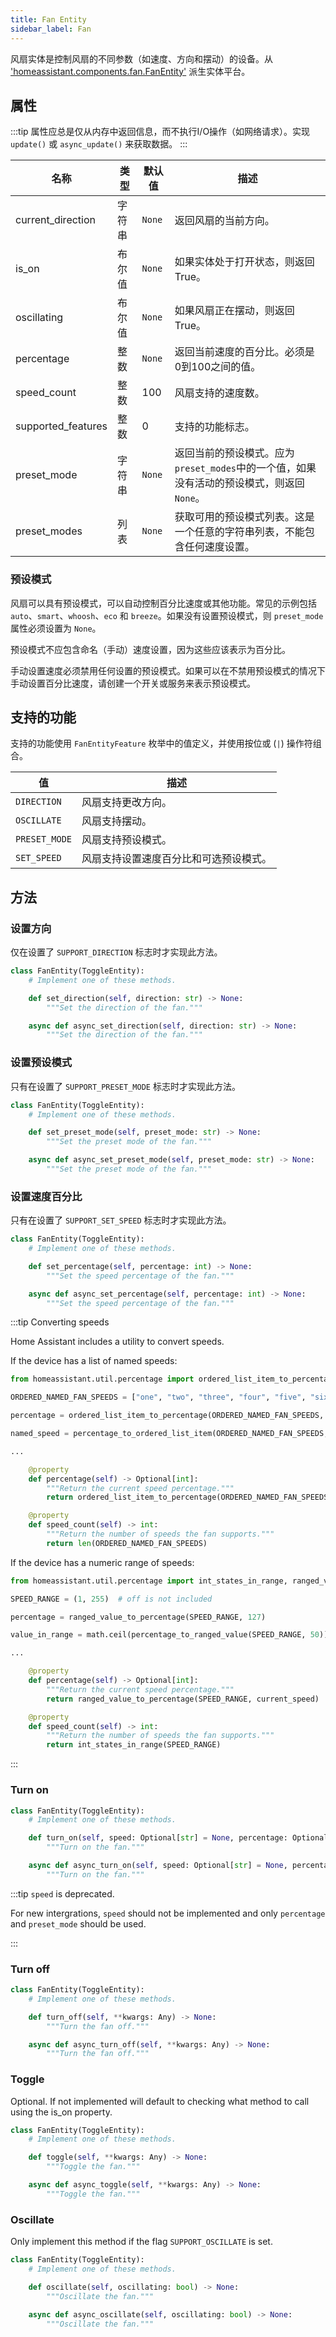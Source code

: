 ```yaml
---
title: Fan Entity
sidebar_label: Fan
---
```


风扇实体是控制风扇的不同参数（如速度、方向和摆动）的设备。从 ['homeassistant.components.fan.FanEntity'](https://github.com/home-assistant/core/blob/dev/homeassistant/components/fan/__init__.py) 派生实体平台。

## 属性

:::tip
属性应总是仅从内存中返回信息，而不执行I/O操作（如网络请求）。实现 `update()` 或 `async_update()` 来获取数据。
:::

| 名称                 | 类型         | 默认值   | 描述                                       |
| -------------------- | ---------- | -------- | ------------------------------------------ |
| current_direction   | 字符串       | `None`   | 返回风扇的当前方向。                          |
| is_on                | 布尔值        | `None`   | 如果实体处于打开状态，则返回True。                         |
| oscillating         | 布尔值        | `None`   | 如果风扇正在摆动，则返回True。                           |
| percentage          | 整数         | `None`   | 返回当前速度的百分比。必须是0到100之间的值。           |
| speed_count         | 整数         | 100      | 风扇支持的速度数。                              |
| supported_features  | 整数         | 0        | 支持的功能标志。                               |
| preset_mode         | 字符串       | `None`   | 返回当前的预设模式。应为`preset_modes`中的一个值，如果没有活动的预设模式，则返回`None`。 |
| preset_modes        | 列表         | `None`   | 获取可用的预设模式列表。这是一个任意的字符串列表，不能包含任何速度设置。                  |

### 预设模式

风扇可以具有预设模式，可以自动控制百分比速度或其他功能。常见的示例包括 `auto`、`smart`、`whoosh`、`eco` 和 `breeze`。如果没有设置预设模式，则 `preset_mode` 属性必须设置为 `None`。

预设模式不应包含命名（手动）速度设置，因为这些应该表示为百分比。

手动设置速度必须禁用任何设置的预设模式。如果可以在不禁用预设模式的情况下手动设置百分比速度，请创建一个开关或服务来表示预设模式。

## 支持的功能

支持的功能使用 `FanEntityFeature` 枚举中的值定义，并使用按位或 (`|`) 操作符组合。

| 值              | 描述                                           |
| --------------- | ---------------------------------------------- |
| `DIRECTION`     | 风扇支持更改方向。                              |
| `OSCILLATE`     | 风扇支持摆动。                                 |
| `PRESET_MODE`   | 风扇支持预设模式。                              |
| `SET_SPEED`     | 风扇支持设置速度百分比和可选预设模式。          |

## 方法

### 设置方向

仅在设置了 `SUPPORT_DIRECTION` 标志时才实现此方法。

```python
class FanEntity(ToggleEntity):
    # Implement one of these methods.

    def set_direction(self, direction: str) -> None:
        """Set the direction of the fan."""

    async def async_set_direction(self, direction: str) -> None:
        """Set the direction of the fan."""
```

### 设置预设模式

只有在设置了 `SUPPORT_PRESET_MODE` 标志时才实现此方法。

```python
class FanEntity(ToggleEntity):
    # Implement one of these methods.

    def set_preset_mode(self, preset_mode: str) -> None:
        """Set the preset mode of the fan."""

    async def async_set_preset_mode(self, preset_mode: str) -> None:
        """Set the preset mode of the fan."""
```

### 设置速度百分比

只有在设置了 `SUPPORT_SET_SPEED` 标志时才实现此方法。

```python
class FanEntity(ToggleEntity):
    # Implement one of these methods.

    def set_percentage(self, percentage: int) -> None:
        """Set the speed percentage of the fan."""

    async def async_set_percentage(self, percentage: int) -> None:
        """Set the speed percentage of the fan."""
```

:::tip Converting speeds

Home Assistant includes a utility to convert speeds.

If the device has a list of named speeds:

```python
from homeassistant.util.percentage import ordered_list_item_to_percentage, percentage_to_ordered_list_item

ORDERED_NAMED_FAN_SPEEDS = ["one", "two", "three", "four", "five", "six"]  # off is not included

percentage = ordered_list_item_to_percentage(ORDERED_NAMED_FAN_SPEEDS, "three")

named_speed = percentage_to_ordered_list_item(ORDERED_NAMED_FAN_SPEEDS, 23)

...

    @property
    def percentage(self) -> Optional[int]:
        """Return the current speed percentage."""
        return ordered_list_item_to_percentage(ORDERED_NAMED_FAN_SPEEDS, current_speed)

    @property
    def speed_count(self) -> int:
        """Return the number of speeds the fan supports."""
        return len(ORDERED_NAMED_FAN_SPEEDS)
```

If the device has a numeric range of speeds:

```python
from homeassistant.util.percentage import int_states_in_range, ranged_value_to_percentage, percentage_to_ranged_value

SPEED_RANGE = (1, 255)  # off is not included

percentage = ranged_value_to_percentage(SPEED_RANGE, 127)

value_in_range = math.ceil(percentage_to_ranged_value(SPEED_RANGE, 50))

...

    @property
    def percentage(self) -> Optional[int]:
        """Return the current speed percentage."""
        return ranged_value_to_percentage(SPEED_RANGE, current_speed)

    @property
    def speed_count(self) -> int:
        """Return the number of speeds the fan supports."""
        return int_states_in_range(SPEED_RANGE)
```
:::

### Turn on

```python
class FanEntity(ToggleEntity):
    # Implement one of these methods.

    def turn_on(self, speed: Optional[str] = None, percentage: Optional[int] = None, preset_mode: Optional[str] = None, **kwargs: Any) -> None:
        """Turn on the fan."""

    async def async_turn_on(self, speed: Optional[str] = None, percentage: Optional[int] = None, preset_mode: Optional[str] = None, **kwargs: Any) -> None:
        """Turn on the fan."""
```

:::tip `speed` is deprecated.

For new intergrations, `speed` should not be implemented and only `percentage` and `preset_mode` should be used.

:::

### Turn off

```python
class FanEntity(ToggleEntity):
    # Implement one of these methods.

    def turn_off(self, **kwargs: Any) -> None:
        """Turn the fan off."""

    async def async_turn_off(self, **kwargs: Any) -> None:
        """Turn the fan off."""
```

### Toggle

Optional. If not implemented will default to checking what method to call using the is_on property.

```python
class FanEntity(ToggleEntity):
    # Implement one of these methods.

    def toggle(self, **kwargs: Any) -> None:
        """Toggle the fan."""

    async def async_toggle(self, **kwargs: Any) -> None:
        """Toggle the fan."""
```

### Oscillate

Only implement this method if the flag `SUPPORT_OSCILLATE` is set.

```python
class FanEntity(ToggleEntity):
    # Implement one of these methods.

    def oscillate(self, oscillating: bool) -> None:
        """Oscillate the fan."""

    async def async_oscillate(self, oscillating: bool) -> None:
        """Oscillate the fan."""
```
